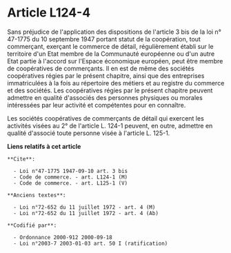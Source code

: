 # Article L124-4

Sans préjudice de l'application des dispositions de l'article 3 bis de la loi n° 47-1775 du 10 septembre 1947 portant statut
de la coopération, tout commerçant, exerçant le commerce de détail, régulièrement établi sur le territoire d'un Etat membre
de la Communauté européenne ou d'un autre Etat partie à l'accord sur l'Espace économique européen, peut être membre de
coopératives de commerçants. Il en est de même des sociétés coopératives régies par le présent chapitre, ainsi que des
entreprises immatriculées à la fois au répertoire des métiers et au registre du commerce et des sociétés. Les coopératives
régies par le présent chapitre peuvent admettre en qualité d'associés des personnes physiques ou morales intéressées par leur
activité et compétentes pour en connaître.

Les sociétés coopératives de commerçants de détail qui exercent les activités visées au 2° de l'article L. 124-1 peuvent, en
outre, admettre en qualité d'associé toute personne visée à l'article L. 125-1.

**Liens relatifs à cet article**

	**Cite**:

	  - Loi n°47-1775 1947-09-10 art. 3 bis
	  - Code de commerce. - art. L124-1 (M)
	  - Code de commerce. - art. L125-1 (V)

	**Anciens textes**:

	  - Loi n°72-652 du 11 juillet 1972 - art. 4 (M)
	  - Loi n°72-652 du 11 juillet 1972 - art. 4 (Ab)

	**Codifié par**:

	  - Ordonnance 2000-912 2000-09-18
	  - Loi n°2003-7 2003-01-03 art. 50 I (ratification)
